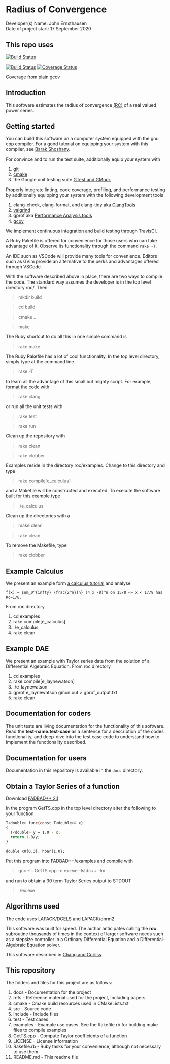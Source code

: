 # Radius of Convergence

Developer(s) Name: John Ernsthausen<br>
Date of project start: 17 September 2020

## This repo uses

[![Build Status](https://circleci.com/gh/JohnErnsthausen/roc.svg?style=svg)](https://app.circleci.com/pipelines/github/JohnErnsthausen)

[![Build Status](https://travis-ci.org/JohnErnsthausen/roc.svg?branch=master)](https://travis-ci.org/JohnErnsthausen/roc)
[![Coverage Status](https://coveralls.io/repos/github/JohnErnsthausen/roc/badge.svg?branch=master)](https://coveralls.io/github/JohnErnsthausen/roc?branch=master)

[Coverage from plain gcov](http://www.johnernsthausen.com/experiences/coverage/)

## Introduction

This software estimates the radius of convergence [(RC)](https://en.wikipedia.org/wiki/Radius_of_convergence#:~:text=The%20radius%20of%20convergence%20of%20a%20power%20series%20%C6%92%20centered,called%20the%20disk%20of%20convergence.) of a real valued power series.

## Getting started

You can build this software on a computer system equipped with the gnu cpp compiler. For a good
tutorial on equipping your system with this compiler, see
[Barak Shoshany](http://baraksh.com/CSE701/notes.php#visual-studio-code).

For convince and to run the test suite, additionally equip your system with

1. [git](https://git-scm.com/downloads)
1. [cmake](https://cmake.org/download)
1. the Google unit testing suite [GTest and GMock](https://github.com/google/googletest)

Properly integrate linting, code coverage, profiling, and performance testing by
additionally equipping your system with the following development tools

1. clang-check, clang-format, and clang-tidy aka [ClangTools](http://clang.llvm.org/docs/ClangTools.html)
1. [valgrind](https://valgrind.org)
1. gprof aka [Performance Analysis tools](https://en.wikipedia.org/wiki/List_of_performance_analysis_tools)
1. [gcov](https://en.wikipedia.org/wiki/Gcov)

We implement continuous integration and build testing through TravisCI.

A Ruby Rakefile is offered for convenience for those users who can take advantage of it. Observe its
functionality through the command `rake -T`.

An IDE such as VSCode will provide many tools for convenience. Editors such as GVim
provide an alternative to the perks and advantages offered through VSCode.

With the software described above in place, there are two ways to compile the code. The standard way assumes
the developer is in the top level directory roc/. Then

> mkdir build

> cd build

> cmake ..

> make

The Ruby shortcut to do all this in one simple command is

> rake make

The Ruby Rakefile has a lot of cool functionality. In the top level directory, simply type at the command
line

> rake -T

to learn all the advantage of this small but mighty script. For example, format the code with

> rake clang

or run all the unit tests with

> rake test

> rake run

Clean up the repository with

> rake clean

> rake clobber

Examples reside in the directory roc/examples. Change to this directory and type

> rake compile[e_calculus]

and a Makefile will be constructed and executed. To execute the software built for this example type

> ./e_calculus

Clean up the directories with a

> make clean

> rake clean

To remove the Makefile, type

> rake clobber

## Example Calculus

We present an example form [a calculus tutorial](https://tutorial.math.lamar.edu/Classes/CalcII/PowerSeries.aspx)
and analyse

```
f(x) = sum_0^{infty} \frac{2^n}{n} (4 x -8)^n on 15/8 <= x < 17/8 has Rc=1/8.
```

From roc directory

1. cd examples
2. rake compile[e_calculus]
3. ./e_calculus
4. rake clean

## Example DAE

We present an example with Taylor series data from the solution of a Differential Algebraic Equation. From roc directory 

1. cd examples
2. rake compile[e_laynewatson]
3. ./e_laynewatson
4. gprof e_laynewatson gmon.out > gprof_output.txt
4. rake clean

## Documentation for coders

The unit tests are living documentation for the functionality of this software. Read the __test-name.test-case__
as a sentence for a description of the codes functionality, and deep-dive into the test case code to understand
how to implement the functionality described.

## Documentation for users

Documentation in this repository is available in the `docs` directory.

## Obtain a Taylor Series of a function 

Download [FADBAD++ 2.1](http://www.fadbad.com/fadbad.html)

In the program GetTS.cpp in the top level directory alter the following to your function

```bash
T<double> func(const T<double>& x)
{
  T<double> y = 1.0 - x;
  return 1.0/y;
}
```

```bash
double x0{0.3}, hbar{1.0};
```

Put this program into FADBAD++/examples and compile with

> gcc -I.. GetTS.cpp -o ex.exe -lstdc++ -lm

and run to obtain a 30 term Taylor Series output to STDOUT

> ./ex.exe


## Algorithms used

The code uses LAPACK/DGELS and LAPACK/dnrm2.

This software was built for speed. The
author anticipates calling the __roc__ subroutine thousands of times in the context
of larger software needs such as a stepsize controller in a Ordinary Differential Equation
and a Differential-Algebraic Equation solver.

This software described in [Chang and Corliss](https://dl.acm.org/doi/pdf/10.1145/355993.355995).

## This repository

The folders and files for this project are as follows:

1. docs - Documentation for the project
2. refs - Reference material used for the project, including papers
3. cmake - Cmake build resources used in CMakeLists.txt
4. src - Source code
5. include - Include files
6. test - Test cases
7. examples - Example use cases. See the Rakefile.rb for building make files to compile examples
8. GetTS.cpp - Compute Taylor coefficients of a function
9. LICENSE - License information
10. Rakefile.rb - Ruby tasks for your convenience, although not necessary to use them
11. README.md - This readme file

